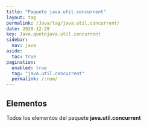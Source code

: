 ```yaml
---
title: "Paquete java.util.concurrent"
layout: tag
permalink: /Java/tag/java.util.concurrent/
date: 2020-12-29
key: Java.quetejava.util.concurrent
sidebar: 
  nav: java
aside: 
  toc: true
pagination: 
  enabled: true
  tag: "java.util.concurrent"
  permalink: /:num/
---
```


<h2>Elementos</h2>
Todos los elementos del paquete <strong>java.util.concurrent</strong>
